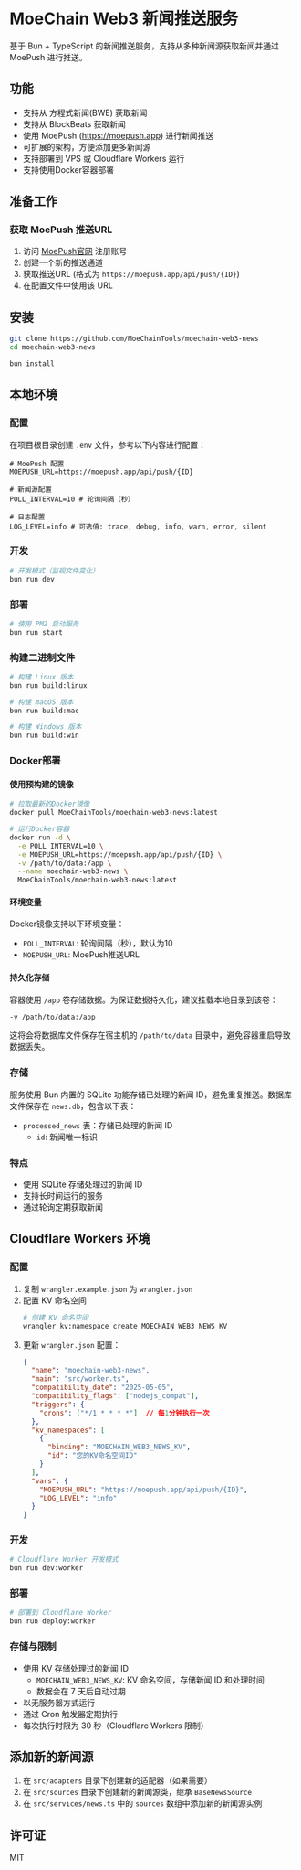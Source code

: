 # MoeChain Web3 新闻推送服务

基于 Bun + TypeScript 的新闻推送服务，支持从多种新闻源获取新闻并通过 MoePush 进行推送。

## 功能

- 支持从 方程式新闻(BWE) 获取新闻
- 支持从 BlockBeats 获取新闻
- 使用 MoePush (https://moepush.app) 进行新闻推送
- 可扩展的架构，方便添加更多新闻源
- 支持部署到 VPS 或 Cloudflare Workers 运行
- 支持使用Docker容器部署

## 准备工作

### 获取 MoePush 推送URL

1. 访问 [MoePush官网](https://moepush.app) 注册账号
2. 创建一个新的推送通道
3. 获取推送URL (格式为 `https://moepush.app/api/push/{ID}`)
4. 在配置文件中使用该 URL

## 安装

```bash
git clone https://github.com/MoeChainTools/moechain-web3-news
cd moechain-web3-news

bun install
```

## 本地环境

### 配置

在项目根目录创建 `.env` 文件，参考以下内容进行配置：

```
# MoePush 配置
MOEPUSH_URL=https://moepush.app/api/push/{ID}

# 新闻源配置
POLL_INTERVAL=10 # 轮询间隔（秒）

# 日志配置
LOG_LEVEL=info # 可选值: trace, debug, info, warn, error, silent
```

### 开发

```bash
# 开发模式（监视文件变化）
bun run dev
```

### 部署

```bash
# 使用 PM2 启动服务
bun run start
```

### 构建二进制文件

```bash
# 构建 Linux 版本
bun run build:linux

# 构建 macOS 版本
bun run build:mac

# 构建 Windows 版本
bun run build:win
```

### Docker部署

#### 使用预构建的镜像

```bash
# 拉取最新的Docker镜像
docker pull MoeChainTools/moechain-web3-news:latest

# 运行Docker容器
docker run -d \
  -e POLL_INTERVAL=10 \
  -e MOEPUSH_URL=https://moepush.app/api/push/{ID} \
  -v /path/to/data:/app \
  --name moechain-web3-news \
  MoeChainTools/moechain-web3-news:latest
```

#### 环境变量

Docker镜像支持以下环境变量：

- `POLL_INTERVAL`: 轮询间隔（秒），默认为10
- `MOEPUSH_URL`: MoePush推送URL

#### 持久化存储

容器使用 `/app` 卷存储数据。为保证数据持久化，建议挂载本地目录到该卷：

```bash
-v /path/to/data:/app
```

这将会将数据库文件保存在宿主机的 `/path/to/data` 目录中，避免容器重启导致数据丢失。

### 存储

服务使用 Bun 内置的 SQLite 功能存储已处理的新闻 ID，避免重复推送。数据库文件保存在 `news.db`，包含以下表：

- `processed_news` 表：存储已处理的新闻 ID
  - `id`: 新闻唯一标识

### 特点

- 使用 SQLite 存储处理过的新闻 ID
- 支持长时间运行的服务
- 通过轮询定期获取新闻

## Cloudflare Workers 环境

### 配置

1. 复制 `wrangler.example.json` 为 `wrangler.json`
2. 配置 KV 命名空间
   ```bash
   # 创建 KV 命名空间
   wrangler kv:namespace create MOECHAIN_WEB3_NEWS_KV
   ```
3. 更新 `wrangler.json` 配置：
   ```json
   {
     "name": "moechain-web3-news",
     "main": "src/worker.ts",
     "compatibility_date": "2025-05-05",
     "compatibility_flags": ["nodejs_compat"],
     "triggers": {
       "crons": ["*/1 * * * *"]  // 每1分钟执行一次
     },
     "kv_namespaces": [
       {
         "binding": "MOECHAIN_WEB3_NEWS_KV",
         "id": "您的KV命名空间ID"
       }
     ],
     "vars": {
       "MOEPUSH_URL": "https://moepush.app/api/push/{ID}",
       "LOG_LEVEL": "info"
     }
   }
   ```

### 开发

```bash
# Cloudflare Worker 开发模式
bun run dev:worker
```

### 部署

```bash
# 部署到 Cloudflare Worker
bun run deploy:worker
```

### 存储与限制

- 使用 KV 存储处理过的新闻 ID
  - `MOECHAIN_WEB3_NEWS_KV`: KV 命名空间，存储新闻 ID 和处理时间
  - 数据会在 7 天后自动过期
- 以无服务器方式运行
- 通过 Cron 触发器定期执行
- 每次执行时限为 30 秒（Cloudflare Workers 限制）

## 添加新的新闻源

1. 在 `src/adapters` 目录下创建新的适配器（如果需要）
2. 在 `src/sources` 目录下创建新的新闻源类，继承 `BaseNewsSource`
3. 在 `src/services/news.ts` 中的 `sources` 数组中添加新的新闻源实例

## 许可证

MIT 